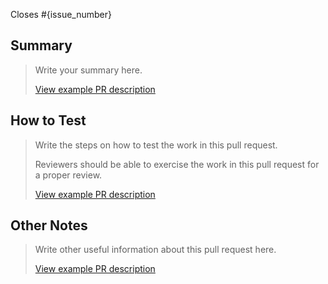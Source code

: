 Closes #{issue_number}

## Summary

> Write your summary here.
>
> [View example PR description](https://github.com/astro-protocol/.github/blob/main/pull_request_template_example.md)

## How to Test

> Write the steps on how to test the work in this pull request.
> 
> Reviewers should be able to exercise the work in this pull request for a proper review.
>
> [View example PR description](https://github.com/astro-protocol/.github/blob/main/pull_request_template_example.md)

## Other Notes

> Write other useful information about this pull request here.
>
> [View example PR description](https://github.com/astro-protocol/.github/blob/main/pull_request_template_example.md)
